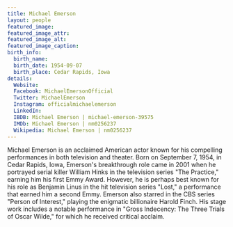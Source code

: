 ```yaml
---
title: Michael Emerson
layout: people
featured_image: 
featured_image_attr: 
featured_image_alt: 
featured_image_caption: 
birth_info:
  birth_name: 
  birth_date: 1954-09-07
  birth_place: Cedar Rapids, Iowa
details:
  Website: 
  Facebook: MichaelEmersonOfficial
  Twitter: MichaelEmerson
  Instagram: officialmichaelemerson
  LinkedIn: 
  IBDB: Michael Emerson | michael-emerson-39575
  IMDb: Michael Emerson | nm0256237
  Wikipedia: Michael Emerson | nm0256237
---
```

Michael Emerson is an acclaimed American actor known for his compelling performances in both television and theater. Born on September 7, 1954, in Cedar Rapids, Iowa, Emerson's breakthrough role came in 2001 when he portrayed serial killer William Hinks in the television series "The Practice," earning him his first Emmy Award. However, he is perhaps best known for his role as Benjamin Linus in the hit television series "Lost," a performance that earned him a second Emmy. Emerson also starred in the CBS series "Person of Interest," playing the enigmatic billionaire Harold Finch. His stage work includes a notable performance in "Gross Indecency: The Three Trials of Oscar Wilde," for which he received critical acclaim. 